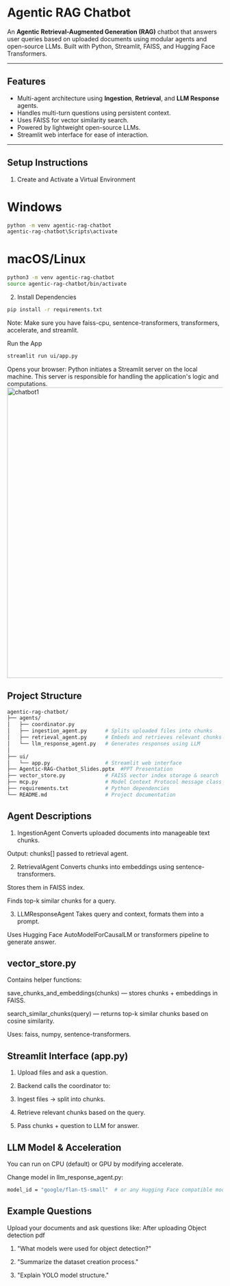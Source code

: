 # Agentic RAG Chatbot

An **Agentic Retrieval-Augmented Generation (RAG)** chatbot that answers user queries based on uploaded documents using modular agents and open-source LLMs. Built with Python, Streamlit, FAISS, and Hugging Face Transformers.

---

## Features

- Multi-agent architecture using **Ingestion**, **Retrieval**, and **LLM Response** agents.
- Handles multi-turn questions using persistent context.
- Uses FAISS for vector similarity search.
- Powered by lightweight open-source LLMs.
- Streamlit web interface for ease of interaction.

---

## Setup Instructions

1. Create and Activate a Virtual Environment
# Windows
```bash
python -m venv agentic-rag-chatbot
agentic-rag-chatbot\Scripts\activate
```
# macOS/Linux
```bash
python3 -m venv agentic-rag-chatbot
source agentic-rag-chatbot/bin/activate
```
2. Install Dependencies
```bash
pip install -r requirements.txt
```
Note: Make sure you have faiss-cpu, sentence-transformers, transformers, accelerate, and streamlit.

Run the App
```bash
streamlit run ui/app.py
```
Opens your browser: Python initiates a Streamlit server on the local machine. This server is responsible for handling the application's logic and computations.
<img width="1273" height="677" alt="chatbot1" src="https://github.com/user-attachments/assets/9dcc9b70-0ff6-4d89-b5e4-6319457e3096" />

## Project Structure
```bash
agentic-rag-chatbot/
├── agents/
│   ├── coordinator.py
│   ├── ingestion_agent.py      # Splits uploaded files into chunks
│   ├── retrieval_agent.py      # Embeds and retrieves relevant chunks
│   └── llm_response_agent.py   # Generates responses using LLM
│
├── ui/
│   └── app.py                  # Streamlit web interface
├── Agentic-RAG-Chatbot_Slides.pptx  #PPT Presentation
├── vector_store.py             # FAISS vector index storage & search
├── mcp.py                      # Model Context Protocol message class
├── requirements.txt            # Python dependencies
└── README.md                   # Project documentation
```
## Agent Descriptions
1. IngestionAgent
Converts uploaded documents into manageable text chunks.

Output: chunks[] passed to retrieval agent.

2. RetrievalAgent
Converts chunks into embeddings using sentence-transformers.

Stores them in FAISS index.

Finds top-k similar chunks for a query.

3. LLMResponseAgent
Takes query and context, formats them into a prompt.

Uses Hugging Face AutoModelForCausalLM or transformers pipeline to generate answer.

## vector_store.py
Contains helper functions:

save_chunks_and_embeddings(chunks) — stores chunks + embeddings in FAISS.

search_similar_chunks(query) — returns top-k similar chunks based on cosine similarity.

Uses: faiss, numpy, sentence-transformers.

## Streamlit Interface (app.py)
1. Upload files and ask a question.

2. Backend calls the coordinator to:

3. Ingest files → split into chunks.

4. Retrieve relevant chunks based on the query.

5. Pass chunks + question to LLM for answer.

## LLM Model & Acceleration
You can run on CPU (default) or GPU by modifying accelerate.

Change model in llm_response_agent.py:
```bash
model_id = "google/flan-t5-small"  # or any Hugging Face compatible model
```

## Example Questions
Upload your documents and ask questions like:
After uploading Object detection pdf

1. "What models were used for object detection?"

2. "Summarize the dataset creation process."

3. "Explain YOLO model structure."


